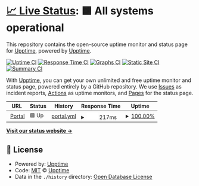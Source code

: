 # [📈 Live Status](https://upptime.github.io/upptime): <!--live status--> **🟩 All systems operational**

This repository contains the open-source uptime monitor and status page for [Upptime](https://upptime.js.org), powered by [Upptime](https://github.com/upptime/upptime).

[![Uptime CI](https://github.com/rohanmathias/upptime/workflows/Uptime%20CI/badge.svg)](https://github.com/rohanmathias/upptime/actions?query=workflow%3A%22Uptime+CI%22)
[![Response Time CI](https://github.com/rohanmathias/upptime/workflows/Response%20Time%20CI/badge.svg)](https://github.com/rohanmathias/upptime/actions?query=workflow%3A%22Response+Time+CI%22)
[![Graphs CI](https://github.com/rohanmathias/upptime/workflows/Graphs%20CI/badge.svg)](https://github.com/rohanmathias/upptime/actions?query=workflow%3A%22Graphs+CI%22)
[![Static Site CI](https://github.com/rohanmathias/upptime/workflows/Static%20Site%20CI/badge.svg)](https://github.com/rohanmathias/upptime/actions?query=workflow%3A%22Static+Site+CI%22)
[![Summary CI](https://github.com/rohanmathias/upptime/workflows/Summary%20CI/badge.svg)](https://github.com/rohanmathias/upptime/actions?query=workflow%3A%22Summary+CI%22)

With [Upptime](https://upptime.js.org), you can get your own unlimited and free uptime monitor and status page, powered entirely by a GitHub repository. We use [Issues](https://github.com/upptime/upptime/issues) as incident reports, [Actions](https://github.com/rohanmathias/upptime/actions) as uptime monitors, and [Pages](https://upptime.github.io/upptime) for the status page.

<!--start: status pages-->
<!-- This summary is generated by Upptime (https://github.com/upptime/upptime) -->
<!-- Do not edit this manually, your changes will be overwritten -->
<!-- prettier-ignore -->
| URL | Status | History | Response Time | Uptime |
| --- | ------ | ------- | ------------- | ------ |
| <img alt="" src="https://icons.duckduckgo.com/ip3/portal.rocketprotpo.com.ico" height="13"> [Portal](https://portal.rocketprotpo.com/v2/) | 🟩 Up | [portal.yml](https://github.com/rohanmathias/uptime/commits/HEAD/history/portal.yml) | <details><summary><img alt="Response time graph" src="./graphs/portal/response-time-week.png" height="20"> 217ms</summary><br><a href="https://rohanmathias.github.io/upptime/history/portal"><img alt="Response time 217" src="https://img.shields.io/endpoint?url=https%3A%2F%2Fraw.githubusercontent.com%2Frohanmathias%2Fuptime%2FHEAD%2Fapi%2Fportal%2Fresponse-time.json"></a><br><a href="https://rohanmathias.github.io/upptime/history/portal"><img alt="24-hour response time 196" src="https://img.shields.io/endpoint?url=https%3A%2F%2Fraw.githubusercontent.com%2Frohanmathias%2Fuptime%2FHEAD%2Fapi%2Fportal%2Fresponse-time-day.json"></a><br><a href="https://rohanmathias.github.io/upptime/history/portal"><img alt="7-day response time 217" src="https://img.shields.io/endpoint?url=https%3A%2F%2Fraw.githubusercontent.com%2Frohanmathias%2Fuptime%2FHEAD%2Fapi%2Fportal%2Fresponse-time-week.json"></a><br><a href="https://rohanmathias.github.io/upptime/history/portal"><img alt="30-day response time 217" src="https://img.shields.io/endpoint?url=https%3A%2F%2Fraw.githubusercontent.com%2Frohanmathias%2Fuptime%2FHEAD%2Fapi%2Fportal%2Fresponse-time-month.json"></a><br><a href="https://rohanmathias.github.io/upptime/history/portal"><img alt="1-year response time 217" src="https://img.shields.io/endpoint?url=https%3A%2F%2Fraw.githubusercontent.com%2Frohanmathias%2Fuptime%2FHEAD%2Fapi%2Fportal%2Fresponse-time-year.json"></a></details> | <details><summary><a href="https://rohanmathias.github.io/upptime/history/portal">100.00%</a></summary><a href="https://rohanmathias.github.io/upptime/history/portal"><img alt="All-time uptime 100.00%" src="https://img.shields.io/endpoint?url=https%3A%2F%2Fraw.githubusercontent.com%2Frohanmathias%2Fuptime%2FHEAD%2Fapi%2Fportal%2Fuptime.json"></a><br><a href="https://rohanmathias.github.io/upptime/history/portal"><img alt="24-hour uptime 100.00%" src="https://img.shields.io/endpoint?url=https%3A%2F%2Fraw.githubusercontent.com%2Frohanmathias%2Fuptime%2FHEAD%2Fapi%2Fportal%2Fuptime-day.json"></a><br><a href="https://rohanmathias.github.io/upptime/history/portal"><img alt="7-day uptime 100.00%" src="https://img.shields.io/endpoint?url=https%3A%2F%2Fraw.githubusercontent.com%2Frohanmathias%2Fuptime%2FHEAD%2Fapi%2Fportal%2Fuptime-week.json"></a><br><a href="https://rohanmathias.github.io/upptime/history/portal"><img alt="30-day uptime 100.00%" src="https://img.shields.io/endpoint?url=https%3A%2F%2Fraw.githubusercontent.com%2Frohanmathias%2Fuptime%2FHEAD%2Fapi%2Fportal%2Fuptime-month.json"></a><br><a href="https://rohanmathias.github.io/upptime/history/portal"><img alt="1-year uptime 100.00%" src="https://img.shields.io/endpoint?url=https%3A%2F%2Fraw.githubusercontent.com%2Frohanmathias%2Fuptime%2FHEAD%2Fapi%2Fportal%2Fuptime-year.json"></a></details>

<!--end: status pages-->

[**Visit our status website →**](https://upptime.github.io/upptime)

## 📄 License

- Powered by: [Upptime](https://github.com/upptime/upptime)
- Code: [MIT](./LICENSE) © [Upptime](https://upptime.js.org)
- Data in the `./history` directory: [Open Database License](https://opendatacommons.org/licenses/odbl/1-0/)
